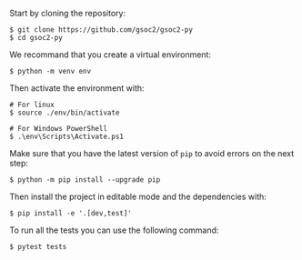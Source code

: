 Start by cloning the repository:
```console
$ git clone https://github.com/gsoc2/gsoc2-py
$ cd gsoc2-py
```

We recommand that you create a virtual environment:
```console
$ python -m venv env
```

Then activate the environment with:
```console
# For linux
$ source ./env/bin/activate

# For Windows PowerShell
$ .\env\Scripts\Activate.ps1
```

Make sure that you have the latest version of `pip` to avoid errors on the next step:
```console
$ python -m pip install --upgrade pip
```

Then install the project in editable mode and the dependencies with:
```console
$ pip install -e '.[dev,test]'
```

To run all the tests you can use the following command:
```console
$ pytest tests
```
